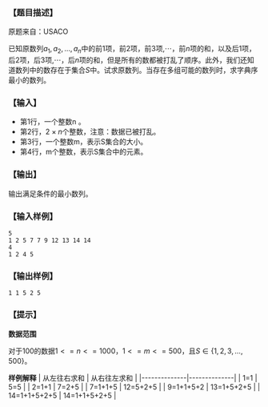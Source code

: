 ### 【题目描述】


原题来自：USACO

已知原数列$a_1,a_2,...,a_n$中的前$1$项，前$2$项，前$3$项,$\cdots$，前$n$项的和，以及后$1$项，后$2$项，后$3$项,$\cdots$，后$n$项的和，但是所有的数都被打乱了顺序。此外，我们还知道数列中的数存在于集合$S$中。试求原数列。当存在多组可能的数列时，求字典序最小的数列。

### 【输入】

 - 第1行，一个整数n 。
 - 第2行，$2 \times n$个整数，注意：数据已被打乱。
 - 第3行，一个整数m，表示S集合的大小。
 - 第4行，m个整数，表示S集合中的元素。

### 【输出】

输出满足条件的最小数列。

### 【输入样例】

```
5
1 2 5 7 7 9 12 13 14 14
4 
1 2 4 5
```

### 【输出样例】

```
1 1 5 2 5
```

### 【提示】

**数据范围**

对于$100%$的数据$1<=n<=1000$，$1<=m<=500$，且$S \in \{1,2,3,...,500\}$。

**样例解释**
| 从左往右求和 | 从右往左求和 |
|--------------|--------------|
| 1=1          | 5=5          |
| 2=1+1        | 7=2+5        |
| 7=1+1+5      | 12=5+2+5     |
| 9=1+1+5+2    | 13=1+5+2+5   |
| 14=1+1+5+2+5 | 14=1+1+5+2+5 |
